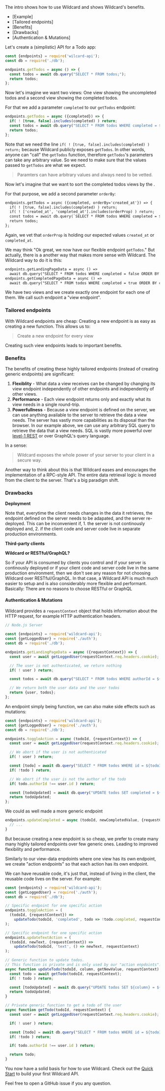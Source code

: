 The intro shows how to use Wildcard and shows Wildcard's benefits.

- [Example]
- [Tailored endpoints]
- [Benefits]
- [Drawbacks]
- [Authentication & Mutations]

Let's create a (simplistic) API for a Todo app:

~~~js
const {endpoints} = require('wilcard-api');
const db = require('./db');

endpoints.getTodos = async () => {
  const todos = await db.query("SELECT * FROM todos;");
  return todos;
};
~~~

Now let's imagine we want two views: One view showing the uncompleted todos and a second view showing the completed todos.

For that we add a parameter `completed` to our `getTodos` endpoint:

~~~js
endpoints.getTodos = async ({completed}) => {
  if( ! [true, false].includes(completed) ) return;
  const todos = await db.query("SELECT * FROM todos WHERE completed = ${completed};");
  return todos;
};
~~~

Note that we need the line `if( ! [true, false].includes(completed) ) return;` because
Wildcard publicly exposes `getTodos`.
In other words,
anyone can "call" the `getTodos` function,
therefore `getTodos`'s parameters
can take any arbitrary value.
So we need to make sure
that the values passed to `getTodos` are what we expect.

> Paramters can have arbitrary values and always need to be vetted.

Now let's imagine that we want to sort the completed todos views by the .

For that purpose, we add a second parameter `orderBy`:

~~~diff
endpoints.getTodos = async ({completed, orderBy='created_at'}) => {
  if( ! [true, false].includes(completed) ) return;
  if( ! ['created_at', 'completed_at'].includes(orderProp) ) return;
  const todos = await db.query(`SELECT * FROM todos WHERE completed = ${completed} ORDER BY ${orderBy}`);
  return todos;
};
~~~

Again, we vet that `orderProp` is holding our expected values `created_at` or `completed_at`.

We may think "Ok great, we now have our flexible endpoint `getTodos`."
But actually, there is a another way that makes more sense with Wildcard.
The Wildcard way to do it is this:

~~~diff
endpoints.getLandingPageData = async () =>
  await db.query("SELECT * FROM todos WHERE completed = false ORDER BY created_at");
endpoints.getCompletedPageData = async () =>
  await db.query("SELECT * FROM todos WHERE completed = true ORDER BY completed_at");
~~~

We have two views and we create exactly one endpoint for each one of them.
We call such endpoint a "view endpoint".

### Tailored endpoints

With Wildcard endpoints are cheap:
Creating a new endpoint is as easy as creating a new function.
This allows us to:

> Create a new endpoint for every view

Creating such view endpoints leads to important benefits.

### Benefits

The benefits of creating these highly tailored endpoints (instead of creating generic endpoints) are significant:

1. **Flexiblity** -
   What data a view receives can be changed by changing its view endpoint independently of other endpoints and independently of other views.
2. **Performance** -
   Each view endpoint returns only and exactly what its view needs in a single round-trip.
3. **Powerfullness** -
   Because a view endpoint is defined on the server, we can use anything available to the server to retrieve the data a view needs.
   The server has vastly more capabilities as its disposal than the browser.
   In our example above, we can use any arbitrary SQL query to retrieve the data that a view needs.
   SQL is vastly more powerful over [level-1 REST](https://martinfowler.com/articles/richardsonMaturityModel.html#level1) or over GraphQL's query language.

In a sense:

 > Wildcard exposes the whole power of your server to your client in a secure way.

Another way to think about this is that Wildcard eases and encourages the implementation of a RPC-style API.
The entire data retrieval logic is moved from the client to the server.
That's a big paradigm shift.

### Drawbacks

**Deployment**

Note that,
everytime the client needs changes in the data it retrieves,
the endpoint defined on the server needs to be adapated,
and the server re-deployed.
This can be inconvenient if, 1. the server is not continously deployed and, 2. if the client code and server code live in separate production environments.

**Third-party clients**

**Wildcard or RESTful/GraphQL?**

So if your API is consumed by clients you control and if your server is continously deployed or if your client code and server code live in the same production environment,
then we don't see any reason
for not choosing Wildcard over RESTful/GraphQL.
In that case, a Wildcard API is much much easier to setup and is also considerably more flexible and performant.
Basically: There are no reasons to choose RESTful or GraphQL

#### Authentication & Mutations

Wildcard provides a `requestContext` object that holds information about the HTTP request, for example HTTP authentication headers.

~~~js
// Node.js Server

const {endpoints} = require('wildcard-api');
const {getLoggedUser} = require('./auth');
const db = require('./db');

endpoints.getLandingPageData = async ({requestContext}) => {
  const user = await getLoggedUser(requestContext.req.headers.cookie);

  // The user is not authenticated, we return nothing
  if( ! user ) return;

  const todos = await db.query("SELECT * FROM todos WHERE authorId = ${user.id};");

  // We return both the user data and the user todos
  return {user, todos};
};
~~~

An endpoint simply being function, we can also make side effects such as mutations:

~~~js
const {endpoints} = require('wildcard-api');
const {getLoggedUser} = require('./auth');
const db = require('./db');

endpoints.toggleAction = async (todoId, {requestContext}) => {
  const user = await getLoggedUser(requestContext.req.headers.cookie);

  // We abort if the user is not authenticated
  if( ! user ) return;

  const [todo] = await db.query("SELECT * FROM todos WHERE id = ${todoId};");
  if( !todo ) return;

  // We abort if the user is not the author of the todo
  if( todo.authorId !== user.id ) return;

  const [todoUpdated] = await db.query("UPDATE todos SET completed = ${!todo.completed} WHERE id = ${todo.id};");
  return todoUpdated;
};
~~~

We could as well made a more generic endpoint

~~~js
endpoints.updateCompleted = async (todoId, newCompletedValue, {requestContext}) => {
  // ...
}
~~~

But because creating a new enpdoint is so cheap, we prefer to create many many highly tailored endpoints over few generic ones.
Leading to improved flexibility and performance.

Similarly to our view-data enpdoints where one view has its own endpoint, we create "action endpoints" so that each action has its own endpoint.

We can have reusable code, it's just that,
instead of living in the client, the reusable code lives on the server.
For example:

~~~js
const {endpoints} = require('wildcard-api');
const {getLoggedUser} = require('./auth');
const db = require('./db');

// Specific endpoint for one specific action
endpoints.toggleAction = (
  (todoId, {requestContext}) =>
    updateTodo(todoId, 'completed', todo => !todo.completed, requestContext)
);

// Specific endpoint for one specific action
endpoints.updateTextAction = (
  (todoId, newText, {requestContext}) =>
    updateTodo(todoId, 'text', () => newText, requestContext)
);

// Generic function to update todos.
// This function is private and is only used by our "action enpdoints".
async function updateTodo(todoId, column, getNewValue, requestContext) {
  const todo = await getTodo(todoId, requestContext);
  if( ! todo ) return;

  const [todoUpdated] = await db.query("UPDATE todos SET ${column} = ${getNewValue(todo)} WHERE id = ${todo.id};");
  return todoUpdated;
}

// Private generic function to get a todo of the user
async function getTodo(todoId, requestContext) {
  const user = await getLoggedUser(requestContext.req.headers.cookie);

  if( ! user ) return;

  const [todo] = await db.query("SELECT * FROM todos WHERE id = ${todoId};");
  if( !todo ) return;

  if( todo.authorId !== user.id ) return;

  return todo;
}
~~~

You now have a solid basis for how to use Wildcard.
Check out the [Quick Start](#quick-start) to build your first Wildcard API.

Feel free to open a GitHub issue if you any question.

